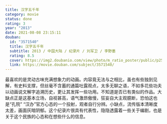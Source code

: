```yaml
---
title: 汉字五千年
category: movie
status: done
rating: 3
year: "2013"
date: 2021-08-08 23:15:11
douban:
  id: "3571540"
  title: 汉字五千年
  subtitle: 2013 / 中国大陆 / 纪录片 / 刘军卫 / 李野墨
  rating: 8.5
  cover: https://img2.doubanio.com/view/photo/m_ratio_poster/public/p2507815953.jpg
  link: https://movie.douban.com/subject/3571540/
---
```


最喜欢的是灵动古味充满想象力的动画。内容竟无法与之相比，虽也有些独到见解，有史料支撑，但丝毫不含蓄的通篇吐露观点，太多无聊之语，不如多花些功夫以动画说文解字追溯历史，更让其发挥一些功用。不知道是否已有类似的作品。大缺点正是这基本立场，自视甚高，语气激昂傲慢，狂妄自大主观臆断，恐怕这也是“孔院” “汉办”官方心态的一个投射，观者自行分辨。小缺点，流传版本清晰度太差，画面灰暗阴郁。这个纪录片很具有代表性，隐隐透露着一些关于编剧，也是关于这个民族的心态和在想些什么的信息。